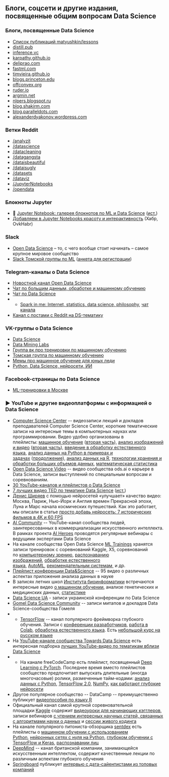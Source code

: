 ## Блоги, соцсети и другие издания, посвященные общим вопросам Data Science

### Блоги, посвященные Data Science
- [Список публикаций matyushkin/lessons](https://github.com/matyushkin/lessons)
- [distill.pub](https://distill.pub/)
- [inference.vc](https://www.inference.vc/)
- [karpathy.github.io](https://karpathy.github.io/)
- [deliprao.com](http://deliprao.com/)
- [fastml.com](https://fastml.com/)
- [timvieira.github.io](https://timvieira.github.io/)
- [blogs.princeton.edu](https://blogs.princeton.edu/)
- [offconvex.org](https://www.offconvex.org/)
- [ruder.io](http://ruder.io/)
- [argmin.net](https://www.argmin.net/)
- [nlpers.blogspot.ru](https://nlpers.blogspot.com/)
- [blog.shakirm.com](http://blog.shakirm.com/)
- [blog.paralleldots.com](https://blog.paralleldots.com)
- [alexanderdyakonov.wordpress.com](https://dyakonov.org/)

### Ветки Reddit
- [/analyzit](https://www.reddit.com/r/analyzit)
- [/datascience](https://www.reddit.com/r/datascience)
- [/datacleaning](https://www.reddit.com/r/datacleaning)
- [/datagangsta](https://www.reddit.com/r/datagangsta)
- [/dataisbeautiful](https://www.reddit.com/r/dataisbeautiful)
- [/dataisugly](https://www.reddit.com/r/dataisugly)
- [/datasets](https://www.reddit.com/r/datasets)
- [/dataviz](https://www.reddit.com/r/dataviz)
- [/JupyterNotebooks](https://www.reddit.com/r/JupyterNotebooks)
- [/opendata](https://www.reddit.com/r/opendata)


### Блокноты Jupyter
- 🌟 [Jupyter Notebook: галерея блокнотов по ML и Data Science](https://proglib.io/p/jupyter-notebook-best) ([ист.](https://github.com/jupyter/jupyter/wiki/A-gallery-of-interesting-Jupyter-Notebooks))
- [Добавляем в Jupyter Notebooks красоту и интерактивность](https://habr.com/ru/post/485318/) (Хабр, OvkHabr)

### Slack
- [Open Data Science](http://ods.ai) – то, с чего вообще стоит начинать – самое крупное мировое сообщество 
- [Slack Томской группы по ML](https://tomskml.slack.com/) ([анкета для регистрации](https://docs.google.com/forms/d/e/1FAIpQLSdYpgm7T80JpyBPt6NMgRP_4jne7v_qaGFjy8wDrS4fNajMDA/viewform?c=0&w=1))

### Telegram-каналы о Data Science
- [Новостной канал Open Data Science](https://t.me/opendatascience)
- [Чат по большим данным, обработке и машинному обучению](https://t.me/bigdata_ru)
- [Чат по Data Science](https://t.me/datasciencechat)
- - [Spark in me: Internet, statistics, data science, philosophy](https://t.me/snakers4), [чат канала](https://t.me/joinchat/AAAAAEH9JHYBvaPLvaWPGg)
- [Канал с постами с Reddit на DS-тематику](https://t.me/datascientology)

### VK-группы о Data Science
- [Data Science](https://vk.com/datascience)
- [Data Mining Labs](https://vk.com/datamininglabs)
- [Группа вк про тренировки по машинному обучению](https://vk.com/mltrainings)
- [Томская группа по машинному обучению](https://vk.com/tomskml)
- [Мемы про машинное обучение для юных леди](https://vk.com/weirdreparametrizationtrick)
- [Python, Data Science, нейросети, ИИ](https://vk.com/python_ds)

### Facebook-страницы по Data Science
- [ML-тренировки в Москве](https://www.facebook.com/groups/1413405125598651/)

### ▶️ YouTube и другие видеоплатформы с информацией о Data Science
-  [Computer Science Center](https://www.youtube.com/channel/UC0YHNueF-3Nh3uQT0P4YQZw) -- видеозаписи лекций и докладов преподавателей Computer Science Center, короткие тематические записи на интересные темы в компьютерных науках или программировании. Видео удобно организованы в плейлисты: [машинное обучение](https://www.youtube.com/watch?v=pkI64ocefFU&list=PLlb7e2G7aSpSWVExpq74FnwFnWgLby56L) ([вторая часть](https://www.youtube.com/watch?v=TEyEWTYII64&list=PLlb7e2G7aSpSSsCeUMLN-RxYOLAI9l2ld)), [анализ изображений и видео](https://www.youtube.com/watch?v=zNCvTcoM1I4&list=PLlb7e2G7aSpR6L3pqVh8124ZITsmWckQZ) ([вторая часть](https://www.youtube.com/watch?v=azkzDWi8X64&list=PLlb7e2G7aSpQ4C5ykr2Ce1mfxM01l6_HV)), [введение в обработку естественного языка](https://www.youtube.com/watch?v=1lICvMHJ8RE&list=PLlb7e2G7aSpRTcBciP6VBJJPvdH_DXRXQ), [анализ данных на Python в примерах и задачах](https://www.youtube.com/watch?v=enpPFqcIFj8&list=PLlb7e2G7aSpRb95_Wi7lZ-zA6fOjV3_l7) ([продолжение](https://www.youtube.com/watch?v=enpPFqcIFj8&list=PLlb7e2G7aSpRb95_Wi7lZ-zA6fOjV3_l7)), [анализ данных на R](https://www.youtube.com/watch?v=8mwJ3mEjdIg&list=PLlb7e2G7aSpSSa_PlFEwnd6-3gzAa08_m), [технологии хранения и обработки больших объемов данных](https://www.youtube.com/watch?v=PukjnXwGDaE&list=PLlb7e2G7aSpS_tveNoxgn1Zqmg-VhD95i), [математическая статистика](https://www.youtube.com/watch?v=n_F5V3Bdywk&list=PLlb7e2G7aSpRG_Ve6kuxc9Biuwyf42kJx)
- [Open Data Science Video](https://www.youtube.com/channel/UCM9ECBAZtlLeEr-m3ldZ7Tw/videos) -- видео сообщества ods.ai о карьере в Data Science, записи выступлений по специальным вопросам и соревнованиям.
- [30 YouTube-каналов и плейлистов о Data Science](https://proglib.io/p/30-youtube-kanalov-i-pleylistov-o-data-science-2020-06-17)
- [7 лучших видео TED по тематике Data Science](https://proglib.io/p/7-luchshih-video-ted-po-tematike-data-science-2020-01-20) ([ист.](https://towardsdatascience.com/best-ted-talks-for-data-science-11b699544f))
- [Денис Ширяев](https://www.youtube.com/user/shirman88/videos) с помощью нейросетей «улучшает» качество видео: Москва, Париж, Нью-Йорк и Англия времен Прекрасной эпохи, Луна и Марс начала космических путешествий. Как это работает, мы описали в статье [просто добавь нейросеть: 7 исторических фильмов в 4K и 60 FPS](https://proglib.io/p/prosto-dobav-neyroset-7-istoricheskih-filmov-v-4k-i-60-fps-2020-03-15)
- [AI Community](https://www.youtube.com/channel/UCv9uq004VYU_NHUJoW2I0mQ/videos) -- YouTube-канал сообщества людей, заинтересованных в коммерциализации искусственного интеллекта. В рамках проекта [AI Heroes](https://www.youtube.com/watch?v=njuWHbrDlNY&list=PL-NwL8FKfZWf7CwhlyAT9OVWfLMnx9t2n) проводятся регулярные вебинары с ведущими экспертами Data Science
- На канале сообщества Open Data Science [ML Trainings](https://www.youtube.com/channel/UCeq6ZIlvC9SVsfhfKnSvM9w/playlists) хранятся записи тренировок с соревнований Kaggle, X5, соревнований по [компьютерному зрению](https://www.youtube.com/watch?v=RUfmEj1MC3k&list=PLTlO6nV_TaGAErLwfEvkll-_tzMjYteYu), [распознаванию изображений](https://www.youtube.com/watch?v=DZIlnmbAnqc&list=PLTlO6nV_TaGD8-uScRs0ko4wfadIwUrML), [обработке естественного языка](https://www.youtube.com/watch?v=XYw0OOnS8GM&list=PLTlO6nV_TaGBEBYaaO5rMl0XCunOzR8S7), [AutoML](https://www.youtube.com/watch?v=t-7Cd4q2eu4&list=PLTlO6nV_TaGAUwdAmW0_QkdTGJv7ZgMEJ), [рекомендательным системам ](https://www.youtube.com/watch?v=-eCr1K9lKxg&list=PLTlO6nV_TaGASWow5ETo-fdC3KzqWb0se) и др.
- [Плейлист конференции Data&Science](https://www.youtube.com/watch?v=gE2UqbtZPAc&list=PLJOzdkh8T5ko3zzRRwhowooIqnp58jq1b) -- 95 видео о различных аспектах приложения анализа данных в науке
- В записях летних школ [Института биоинформатики](https://www.youtube.com/user/bioinforussia/playlists) встречаются интересные видео [о машинном обучении](https://www.youtube.com/watch?v=qr4plSNW4mk&list=PLjKdf6AHvR-FCfH7b2ADGIqCAeQLDZY_y&index=8), анализе генетических и медицинских данных, [статистике](https://www.youtube.com/watch?v=ykr3X8-thv8)
- [Data Science UA](https://www.youtube.com/channel/UCtMLt48fRjCqiUvKemsDzMw/playlists) - записи украинской конференции по Data Science
- [Gomel Data Science Community](https://www.youtube.com/channel/UCK3ShrERfCvOGPSG1X9TV9g/videos) -- записи митапов и докладов Data Science-сообщества Гомеля
- -   [TensorFlow](https://www.youtube.com/channel/UC0rqucBdTuFTjJiefW5t-IQ/playlists) -- канал популярного фреймворка глубокого обучения. Записи с [конференции разработчиков](https://www.youtube.com/watch?v=P4_rJfHpr7k&list=PLQY2H8rRoyvzoUYI26kHmKSJBedn3SQuB), [работа в Colab](https://www.youtube.com/watch?v=inN8seMm7UI&list=PLQY2H8rRoyvyK5aEDAI3wUUqC_F0oEroL), [обработка естественного языка](https://www.youtube.com/watch?v=fNxaJsNG3-s&list=PLQY2H8rRoyvzDbLUZkbudP-MFQZwNmU4S). Есть [небольшой курс на русском языке](https://www.youtube.com/watch?v=qu_WEHvGXWk&list=PLQY2H8rRoyvzTo1p5Hs6hidZHEpx23qtD)
- На [YouTube-канале сообщества Towards Data Science](https://www.youtube.com/channel/UCuHZ1UYfHRqk3-5N5oc97Kw/playlists) есть интересная подборка [лучших YouTube-видео по тематикам вблизи Data Science](https://www.youtube.com/watch?v=7R52wiUgxZI&list=PLNj7wSZTYzhlFa9MRiNdmoKNJwj5gjHEg)
- -   На канале freeCodeCamp есть плейлист, посвященный [Deep Learning c PyTorch](https://www.youtube.com/watch?v=vo_fUOk-IKk&list=PLWKjhJtqVAbm3T2Eq1_KgloC7ogdXxdRa). Последнее время вместо плейлистов сообщество предпочитает выпускать длительные (иногда многочасовые) ролики, размеченные тайм-кодами: [анализ данных с Python](https://www.youtube.com/watch?v=r-uOLxNrNk8), [TensorFlow 2.0](https://www.youtube.com/watch?v=tPYj3fFJGjk), [NumPy](https://www.youtube.com/watch?v=QUT1VHiLmmI), [как работают глубокие нейросети](https://www.youtube.com/watch?v=dPWYUELwIdM)
-   Другое популярное сообщество -- DataCamp -- преимущественно публикует [видеопособия по языку R](https://www.youtube.com/channel/UC79Gv3mYp6zKiSwYemEik9A/playlists)
-   Официальный канал самой крупной соревновательной площадки [Kaggle](https://www.youtube.com/channel/UCSNeZleDn9c74yQc-EKnVTA) содержит [видеоуроки для начинающих кэгглеров](https://www.youtube.com/watch?v=GJBOMWpLpTQ&list=PLqFaTIg4myu8gbDh6oBl7XRYNBlthpDEW), записи вебинаров [с чтением интересных научных статей, связанных с алгоритмами науки о данных](https://www.youtube.com/watch?v=PhTF7yJNR70&list=PLqFaTIg4myu8t5ycqvp7I07jTjol3RCl9) и [сессии живого кодинга](https://www.youtube.com/watch?v=uhbWCrXIvqI&list=PLqFaTIg4myu9f21aM1POYVeoaHbFf1hMc)
-   На канале популярного питониста-обзорщика [sentdex](https://www.youtube.com/user/sentdex/playlists) есть плейлисты о [машинном обучении с использованием Python](https://www.youtube.com/watch?v=OGxgnH8y2NM&list=PLQVvvaa0QuDfKTOs3Keq_kaG2P55YRn5v), [нейронных сетях с нуля на Python](https://www.youtube.com/watch?v=Wo5dMEP_BbI&list=PLQVvvaa0QuDcjD5BAw2DxE6OF2tius3V3), [глубоком обучении с TensorFlow и Keras](https://www.youtube.com/watch?v=wQ8BIBpya2k&list=PLQVvvaa0QuDfhTox0AjmQ6tvTgMBZBEXN), [распознавании лиц](https://www.youtube.com/watch?v=535acCxjHCI&list=PLQVvvaa0QuDcDqgpLLJJM15NpIGNfrKY5)
-   [DeepMind](https://www.youtube.com/channel/UCP7jMXSY2xbc3KCAE0MHQ-A/playlists) -- канал британской компании, занимающейся искусственным интеллектом, содержит качественные лекции по различным аспектам глубокого обучения
-   [Springboard](https://www.youtube.com/channel/UCqd6TofKNjqagInm5Waeu7w) публикует [интервью с дата-сайентистами из топовых компаний](https://www.youtube.com/watch?v=qdjR9eAuHDw&list=PLjKxfZpleE6AffdA6XkPZItzcRH7HPqq4)